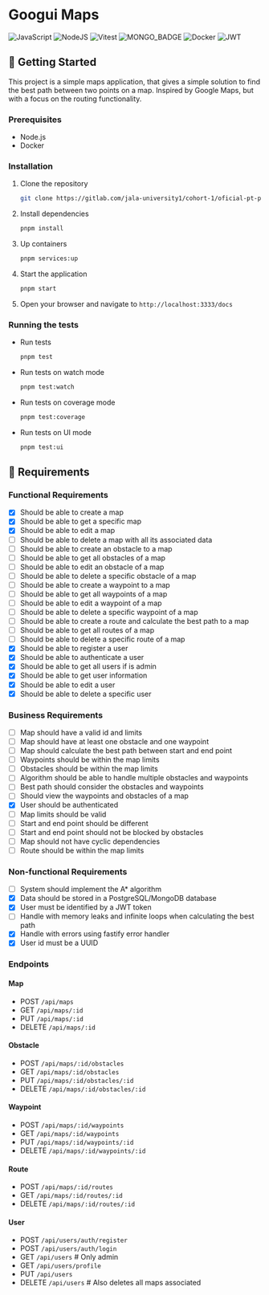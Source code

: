 # Googui Maps

![JavaScript](https://img.shields.io/badge/javascript-%23323330.svg?style=for-the-badge&logo=javascript&logoColor=%23F7DF1E)
![NodeJS](https://img.shields.io/badge/node.js-6DA55F?style=for-the-badge&logo=node.js&logoColor=white)
![Vitest](https://img.shields.io/badge/Vitest-6E9F18?logo=vitest&logoColor=fff&style=for-the-badge)
![MONGO_BADGE](https://img.shields.io/badge/MongoDB-%234ea94b.svg?style=for-the-badge&logo=mongodb&logoColor=white)
![Docker](https://img.shields.io/badge/Docker-2496ED?logo=docker&logoColor=fff&style=for-the-badge)
![JWT](https://img.shields.io/badge/JWT-black?style=for-the-badge&logo=JSON%20web%20tokens)
<!-- ![Postgres](https://img.shields.io/badge/postgres-%23316192.svg?style=for-the-badge&logo=postgresql&logoColor=white) -->

## 🚀 Getting Started

This project is a simple maps application, that gives a simple solution to find the best path between two points on a map. Inspired by Google Maps, but with a focus on the routing functionality.

### Prerequisites

- Node.js
- Docker

### Installation

1. Clone the repository

    ```bash
    git clone https://gitlab.com/jala-university1/cohort-1/oficial-pt-programa-o-4-apr-221/se-o-b/pes-de-pano
    ```

2. Install dependencies

    ```bash
    pnpm install
    ```

3. Up containers

    ```bash
    pnpm services:up
    ```

4. Start the application

    ```bash
    pnpm start
    ```

5. Open your browser and navigate to `http://localhost:3333/docs`

### Running the tests

- Run tests

    ```bash
    pnpm test
    ```

- Run tests on watch mode

    ```bash
    pnpm test:watch
    ```

- Run tests on coverage mode

    ```bash
    pnpm test:coverage
    ```

- Run tests on UI mode

    ```bash
    pnpm test:ui
    ```

## 📝 Requirements

### Functional Requirements

- [x] Should be able to create a map
- [x] Should be able to get a specific map
- [x] Should be able to edit a map
- [ ] Should be able to delete a map with all its associated data
- [ ] Should be able to create an obstacle to a map
- [ ] Should be able to get all obstacles of a map
- [ ] Should be able to edit an obstacle of a map
- [ ] Should be able to delete a specific obstacle of a map
- [ ] Should be able to create a waypoint to a map
- [ ] Should be able to get all waypoints of a map
- [ ] Should be able to edit a waypoint of a map
- [ ] Should be able to delete a specific waypoint of a map
- [ ] Should be able to create a route and calculate the best path to a map
- [ ] Should be able to get all routes of a map
- [ ] Should be able to delete a specific route of a map
- [x] Should be able to register a user
- [x] Should be able to authenticate a user
- [x] Should be able to get all users if is admin
- [x] Should be able to get user information
- [x] Should be able to edit a user
- [x] Should be able to delete a specific user

### Business Requirements

- [ ] Map should have a valid id and limits
- [ ] Map should have at least one obstacle and one waypoint
- [ ] Map should calculate the best path between start and end point
- [ ] Waypoints should be within the map limits
- [ ] Obstacles should be within the map limits
- [ ] Algorithm should be able to handle multiple obstacles and waypoints
- [ ] Best path should consider the obstacles and waypoints
- [ ] Should view the waypoints and obstacles of a map
- [x] User should be authenticated
- [ ] Map limits should be valid
- [ ] Start and end point should be different
- [ ] Start and end point should not be blocked by obstacles
- [ ] Map should not have cyclic dependencies
- [ ] Route should be within the map limits

### Non-functional Requirements

- [ ] System should implement the A* algorithm
- [x] Data should be stored in a PostgreSQL/MongoDB database
- [x] User must be identified by a JWT token
- [ ] Handle with memory leaks and infinite loops when calculating the best path
- [x] Handle with errors using fastify error handler
- [x] User id must be a UUID

### Endpoints

#### Map

- POST `/api/maps`
- GET `/api/maps/:id`
- PUT `/api/maps/:id`
- DELETE `/api/maps/:id`

#### Obstacle

- POST `/api/maps/:id/obstacles`
- GET `/api/maps/:id/obstacles`
- PUT `/api/maps/:id/obstacles/:id`
- DELETE `/api/maps/:id/obstacles/:id`

#### Waypoint

- POST `/api/maps/:id/waypoints`
- GET `/api/maps/:id/waypoints`
- PUT `/api/maps/:id/waypoints/:id`
- DELETE `/api/maps/:id/waypoints/:id`

#### Route

- POST `/api/maps/:id/routes`
- GET `/api/maps/:id/routes/:id`
- DELETE `/api/maps/:id/routes/:id`

#### User

- POST `/api/users/auth/register`
- POST `/api/users/auth/login`
- GET `/api/users` # Only admin
- GET `/api/users/profile`
- PUT `/api/users`
- DELETE `/api/users` # Also deletes all maps associated
